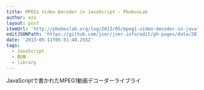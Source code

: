 ```yaml
---
title: MPEG1 Video Decoder in JavaScript - PhobosLab
author: azu
layout: post
itemUrl: 'http://phoboslab.org/log/2013/05/mpeg1-video-decoder-in-javascript'
editJSONPath: 'https://github.com/jser/jser.info/edit/gh-pages/data/2013/05/index.json'
date: '2013-05-11T05:51:48.255Z'
tags:
  - JavaScript
  - 動画
  - library
---
```

JavaScriptで書かれたMPEG1動画デコーダーライブライ
